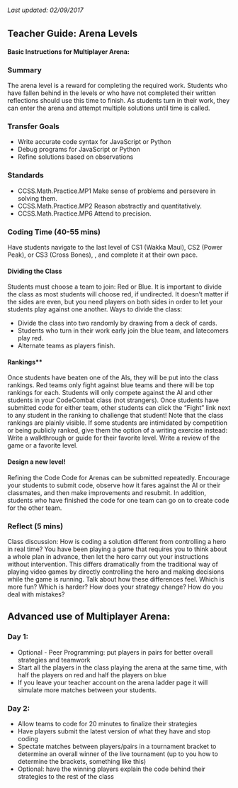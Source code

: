 ###### Last updated: 02/09/2017

## Teacher Guide: Arena Levels


#### Basic Instructions for Multiplayer Arena:

### Summary

The arena level is a reward for completing the required work. Students who have fallen behind in the levels or who have not completed their written reflections should use this time to finish. As students turn in their work, they can enter the arena and attempt multiple solutions until time is called.

### Transfer Goals
* Write accurate code syntax for JavaScript or Python
* Debug programs for JavaScript or Python
* Refine solutions based on observations

### Standards
* CCSS.Math.Practice.MP1 Make sense of problems and persevere in solving them.
* CCSS.Math.Practice.MP2 Reason abstractly and quantitatively. 
* CCSS.Math.Practice.MP6 Attend to precision.

### Coding Time (40-55 mins)
Have students navigate to the last level of CS1 (Wakka Maul), CS2 (Power Peak), or CS3 (Cross Bones), , and complete it at their own pace.

#### Dividing the Class
Students must choose a team to join: Red or Blue. It is important to divide the class as most students will choose red, if undirected. It doesn’t matter if the sides are even, but you need players on both sides in order to let your students play against one another. Ways to divide the class:
* Divide the class into two randomly by drawing from a deck of cards.
* Students who turn in their work early join the blue team, and latecomers play red.
* Alternate teams as players finish.

#### Rankings**
Once students have beaten one of the AIs, they will be put into the class rankings. Red teams only fight against blue teams and there will be top rankings for each. Students will only compete against the AI and other students in your CodeCombat class (not strangers). Once students have submitted code for either team, other students can click the “Fight” link next to any student in the ranking to challenge that student!
Note that the class rankings are plainly visible. If some students are intimidated by competition or being publicly ranked, give them the option of a writing exercise instead:
Write a walkthrough or guide for their favorite level.
Write a review of the game or a favorite level.

#### Design a new level!
Refining the Code
Code for Arenas can be submitted repeatedly. Encourage your students to submit code, observe how it fares against the AI or their classmates, and then make improvements and resubmit. In addition, students who have finished the code for one team can go on to create code for the other team.

### Reflect (5 mins)
Class discussion: How is coding a solution different from controlling a hero in real time?
You have been playing a game that requires you to think about a whole plan in advance, then let the hero carry out your instructions without intervention. This differs dramatically from the traditional way of playing video games by directly controlling the hero and making decisions while the game is running. Talk about how these differences feel. Which is more fun? Which is harder? How does your strategy change? How do you deal with mistakes?


## Advanced use of Multiplayer Arena:


### Day 1:


* Optional - Peer Programming: put players in pairs for better overall strategies and teamwork
* Start all the players in the class playing the arena at the same time, with half the players on red and half the players on blue
* If you leave your teacher account on the arena ladder page it will simulate more matches between your students.

### Day 2:


* Allow teams to code for 20 minutes to finalize their strategies
* Have players submit the latest version of what they have and stop coding
* Spectate matches between players/pairs in a tournament bracket to determine an overall winner of the live tournament (up to you how to determine the brackets, something like this)
* Optional: have the winning players explain the code behind their strategies to the rest of the class
